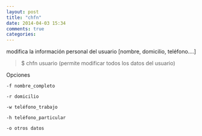 ```yaml
---
layout: post
title: "chfn"
date: 2014-04-03 15:34
comments: true
categories: 
---
```

modifica la información personal del usuario [nombre, domicilio, teléfono….] 

>$ chfn usuario (permite modificar todos los datos del usuario)

Opciones 

	-f nombre_completo

	-r domicilio 

	-w teléfono_trabajo 

	-h teléfono_particular 

	-o otros datos 

